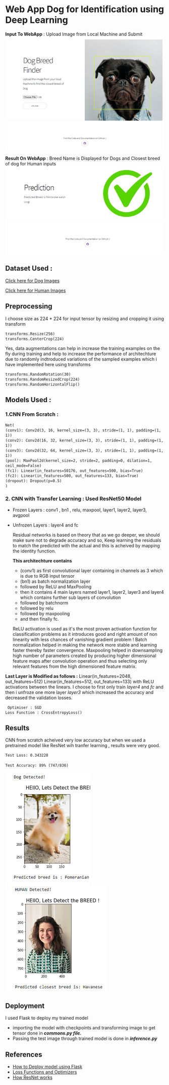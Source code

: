 #  Web App Dog for Identification using Deep Learning  

**Input To WebApp** : Upload Image from Local Machine and Submit
![pg1.png](/images/pg1.png) 

**Result On WebApp** : Breed Name is Displayed for Dogs and Closest breed of dog for Human inputs
![pg2.png](/images/pg2.png) 


## Dataset Used :    
[Click here for Dog Images](https://s3-us-west-1.amazonaws.com/udacity-aind/dog-project/dogImages.zip) 

[Click here for Human Images](https://s3-us-west-1.amazonaws.com/udacity-aind/dog-project/lfw.zip)

## Preprocessing 

I choose size as 224 * 224 for input tensor by resizing and cropping it using transform
```
transforms.Resize(256)
transforms.CenterCrop(224)
```
Yes, data augmentations can help in increase the training examples on the fly during training and help to increase the performance of architechture due to randomly indtroduced variations of the sampled examples which i have implemented here using transforms
```
transforms.RandomRotation(30)
transforms.RandomResizedCrop(224)
transforms.RandomHorizontalFlip()
```



## Models Used :
  ### 1.CNN From Scratch :
  ```
  Net(
  (conv1): Conv2d(3, 16, kernel_size=(3, 3), stride=(1, 1), padding=(1, 1))
  (conv2): Conv2d(16, 32, kernel_size=(3, 3), stride=(1, 1), padding=(1, 1))
  (conv3): Conv2d(32, 64, kernel_size=(3, 3), stride=(1, 1), padding=(1, 1))
  (pool): MaxPool2d(kernel_size=2, stride=2, padding=0, dilation=1, ceil_mode=False)
  (fc1): Linear(in_features=50176, out_features=500, bias=True)
  (fc2): Linear(in_features=500, out_features=133, bias=True)
  (dropout): Dropout(p=0.5)
)
  ```

  
   
   ### 2. CNN with Transfer Learning : Used ResNet50 Model
   - Frozen Layers : conv1 , bn1 , relu, maxpool, layer1, layer2, layer3, avgpool
   - Unfrozen Layers : layer4 and fc
        
        Residual networks is based on theory that as we go deeper, we should make sure not to degrade accuracy and so, Keep learning the residuals to match the predicted with the actual and this is acheived by mapping the identity function.

        **This architechture contains**
        - (conv1) as first convolutional layer containing in channels as 3 which is due to RGB input tensor
        - (bn1) as batch normalization layer
        - followed by ReLU and MaxPooling
        - then it contains 4 main layers named layer1, layer2, layer3 and layer4 which contains further sub layers of convolution
        - followed by batchnorm
        - followed by relu
        - followed by maxpooling
        - and then finally fc.
        
        ReLU activation is used as it's the most proven activation function for classification problems as it introduces good and right amount of non linearity with less chances of vanishing gradient problem ! Batch normalization helped in making the network more stable and   learning faster thereby faster convergence. Maxpooling helped in downsampling high number of parameters created by producing higher dimensional feature maps after convolution operation and thus selecting only relevant features from the high dimensioned feature matrix.

   **Last Layer is Modified as follows :**
        Linear(in_features=2048, out_features=512) Linear(in_features=512, out_features=133) with ReLU activations between the linears.
        I choose to first only train *layer4* and *fc* and then i unfroze one more layer *layer3* which increased the accuracy and decreased the validation losses.
 ``` 
  Optimiser : SGD
 Loss Function : CrossEntropyLoss()
 ```
## Results
CNN from scratch acheived very low accuracy but when we used a pretrained model like ResNet wih tranfer learning , results were very good.

```
Test Loss: 0.343228

Test Accuracy: 89% (747/836)
```
![re1.png](/images/re1.png) 
![re2.png](/images/re2.png) 

## Deployment
I used Flask to deploy my trained model 
 - importing the model with checkpoints and transforming image to get tensor done in **_commons.py file._**
 - Passing the test image through trained model is done in **_inference.py_**


## References
- [How to Deploy model using Flask](https://heartbeat.fritz.ai/brilliant-beginners-guide-to-model-deployment-133e158f6717)
- [Loss Functions and Optimizers](https://medium.com/data-science-group-iitr/loss-functions-and-optimization-algorithms-demystified-bb92daff331c)
- [How ResNet works](https://medium.com/@pierre_guillou/understand-how-works-resnet-without-talking-about-residual-64698f157e0c)



        
            

    
   
    

  
  
  
